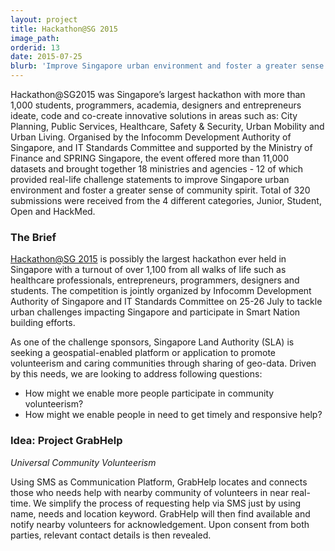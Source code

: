 ```yaml
---
layout: project
title: Hackathon@SG 2015
image_path: 
orderid: 13
date: 2015-07-25
blurb: 'Improve Singapore urban environment and foster a greater sense of community spirit'
---
```

Hackathon@SG2015 was Singapore’s largest hackathon with more than 1,000 students, programmers, academia, designers and entrepreneurs ideate, code and co-create innovative solutions in areas such as: City Planning, Public Services, Healthcare, Safety & Security, Urban Mobility and Urban Living. Organised by the Infocomm Development Authority of Singapore, and IT Standards Committee and supported by the Ministry of Finance and SPRING Singapore, the event offered more than 11,000 datasets and brought together 18 ministries and agencies - 12 of which provided real-life challenge statements to improve Singapore urban environment and foster a greater sense of community spirit. Total of 320 submissions were received from the 4 different categories, Junior, Student, Open and HackMed. 
<!--more-->
### The Brief
[Hackathon@SG ‪2015](https://ideas.ecitizen.gov.sg/a/pages/hackathon-at-sg-2015) is possibly the largest hackathon ever held in Singapore with a turnout of over 1,100 from all walks of life such as healthcare professionals, entrepreneurs, programmers, designers and students. The competition is jointly organized by Infocomm Development Authority of Singapore and IT Standards Committee on 25-26 July‬ to tackle urban challenges impacting Singapore and participate in Smart Nation building efforts. 

As one of the challenge sponsors, Singapore Land Authority (SLA) is seeking a geospatial-enabled platform or application to promote volunteerism and caring communities through sharing of geo-data. Driven by this needs, we are looking to address following questions:

- How might we enable more people participate in community volunteerism?
- How might we enable people in need to get timely and responsive help?

### Idea: Project GrabHelp
*Universal Community Volunteerism*

Using SMS as Communication Platform, GrabHelp locates and connects those who needs help with nearby community of volunteers in near real-time. We simplify the process of requesting help via SMS just by using name, needs and location keyword. GrabHelp will then find available and notify nearby volunteers for acknowledgement. Upon consent from both parties, relevant contact details is then revealed. 


